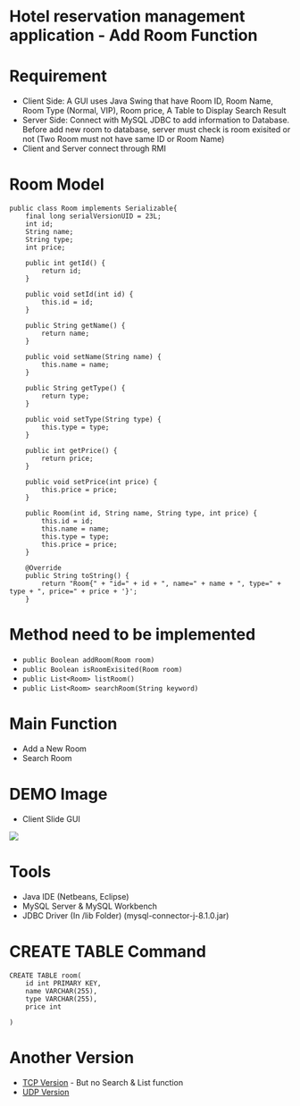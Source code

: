 # Hotel reservation management application - Add Room Function 

# Requirement
* Client Side: A GUI uses Java Swing that have Room ID, Room Name, Room Type (Normal, VIP), Room price, A Table to Display Search Result
* Server Side: Connect with MySQL JDBC to add information to Database. Before add new room to database, server must check is room exisited or not (Two Room must not have same ID or Room Name)
* Client and Server connect through RMI

# Room Model

```
public class Room implements Serializable{
    final long serialVersionUID = 23L;
    int id;
    String name;
    String type;
    int price;

    public int getId() {
        return id;
    }

    public void setId(int id) {
        this.id = id;
    }

    public String getName() {
        return name;
    }

    public void setName(String name) {
        this.name = name;
    }

    public String getType() {
        return type;
    }

    public void setType(String type) {
        this.type = type;
    }

    public int getPrice() {
        return price;
    }

    public void setPrice(int price) {
        this.price = price;
    }

    public Room(int id, String name, String type, int price) {
        this.id = id;
        this.name = name;
        this.type = type;
        this.price = price;
    }

    @Override
    public String toString() {
        return "Room{" + "id=" + id + ", name=" + name + ", type=" + type + ", price=" + price + '}';
    }
```

# Method need to be implemented
* `public Boolean addRoom(Room room)`
* `public Boolean isRoomExisited(Room room)`
* `public List<Room> listRoom()`
* `public List<Room> searchRoom(String keyword)`

# Main Function
* Add a New Room
* Search Room

# DEMO Image
* Client Slide GUI

![](https://i.imgur.com/MH9bw7p.png)

# Tools
* Java IDE (Netbeans, Eclipse)
* MySQL Server & MySQL Workbench
* JDBC Driver (In /lib Folder) (mysql-connector-j-8.1.0.jar)

# CREATE TABLE Command
```
CREATE TABLE room(
	id int PRIMARY KEY,
    name VARCHAR(255),
    type VARCHAR(255),
    price int

)
```

# Another Version
* [TCP Version](https://github.com/kietnaptit/HotelAddRoom_TCPIP) - But no Search & List function
* [UDP Version](https://github.com/kietnaptit/HotelAddRoom_UDP)